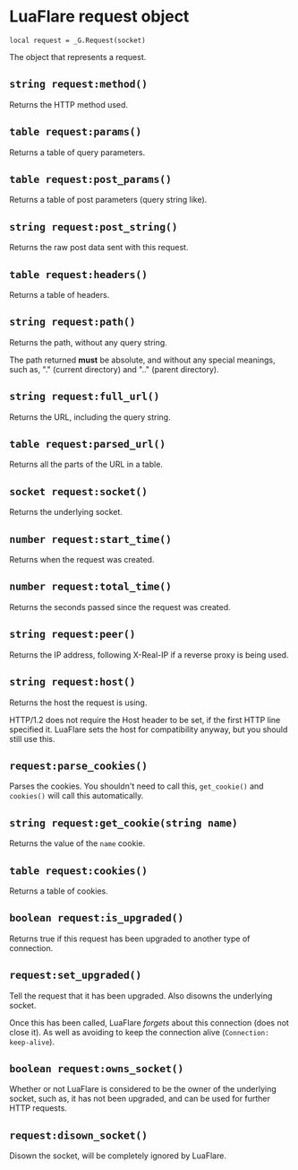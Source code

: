 # LuaFlare request object

`local request = _G.Request(socket)`

The object that represents a request.

## `string request:method()`

Returns the HTTP method used.

## `table request:params()`

Returns a table of query parameters.

## `table request:post_params()`

Returns a table of post parameters (query string like).

## `string request:post_string()`

Returns the raw post data sent with this request.

## `table request:headers()`

Returns a table of headers.

## `string request:path()`

Returns the path, without any query string.

The path returned **must** be absolute, and without any special meanings, such as, "." (current directory) and ".." (parent directory).

## `string request:full_url()`

Returns the URL, including the query string.

## `table request:parsed_url()`

Returns all the parts of the URL in a table.

## `socket request:socket()`

Returns the underlying socket.

## `number request:start_time()`

Returns when the request was created.

## `number request:total_time()`

Returns the seconds passed since the request was created.

## `string request:peer()`

Returns the IP address, following X-Real-IP if a reverse proxy is being used.

## `string request:host()`

Returns the host the request is using.

HTTP/1.2 does not require the Host header to be set, if the first HTTP line specified it.
LuaFlare sets the host for compatibility anyway, but you should still use this.

## `request:parse_cookies()`

Parses the cookies. You shouldn't need to call this, `get_cookie()` and `cookies()` will call this automatically.

## `string request:get_cookie(string name)`

Returns the value of the `name` cookie.

## `table request:cookies()`

Returns a table of cookies.

## `boolean request:is_upgraded()`

Returns true if this request has been upgraded to another type of connection.

## `request:set_upgraded()`

Tell the request that it has been upgraded.  Also disowns the underlying socket.

Once this has been called, LuaFlare *forgets* about this connection (does not close it).  As well as avoiding to keep the connection alive (`Connection: keep-alive`).

## `boolean request:owns_socket()`

Whether or not LuaFlare is considered to be the owner of the underlying socket, such as, it has not been upgraded, and can be used for further HTTP requests.

## `request:disown_socket()`

Disown the socket, will be completely ignored by LuaFlare.
